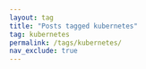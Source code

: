 ```yaml
---
layout: tag
title: "Posts tagged kubernetes"
tag: kubernetes
permalink: /tags/kubernetes/
nav_exclude: true
---
```

